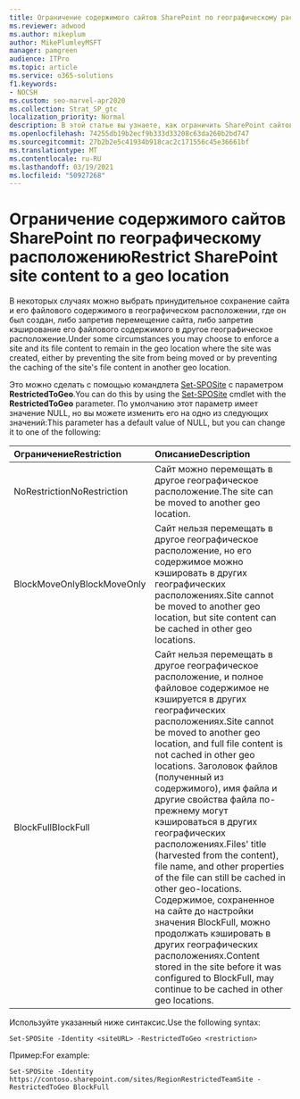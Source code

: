 ```yaml
---
title: Ограничение содержимого сайтов SharePoint по географическому расположению
ms.reviewer: adwood
ms.author: mikeplum
author: MikePlumleyMSFT
manager: pamgreen
audience: ITPro
ms.topic: article
ms.service: o365-solutions
f1.keywords:
- NOCSH
ms.custom: seo-marvel-apr2020
ms.collection: Strat_SP_gtc
localization_priority: Normal
description: В этой статье вы узнаете, как ограничить SharePoint сайтов указанным геолокационным расположением в многоэтабной среде.
ms.openlocfilehash: 74255db19b2ecf9b333d33208c63da260b2bd747
ms.sourcegitcommit: 27b2b2e5c41934b918cac2c171556c45e36661bf
ms.translationtype: MT
ms.contentlocale: ru-RU
ms.lasthandoff: 03/19/2021
ms.locfileid: "50927268"
---
```

# <a name="restrict-sharepoint-site-content-to-a-geo-location"></a><span data-ttu-id="9b4b4-103">Ограничение содержимого сайтов SharePoint по географическому расположению</span><span class="sxs-lookup"><span data-stu-id="9b4b4-103">Restrict SharePoint site content to a geo location</span></span>

<span data-ttu-id="9b4b4-104">В некоторых случаях можно выбрать принудительное сохранение сайта и его файлового содержимого в географическом расположении, где он был создан, либо запретив перемещение сайта, либо запретив кэширование его файлового содержимого в другое географическое расположение.</span><span class="sxs-lookup"><span data-stu-id="9b4b4-104">Under some circumstances you may choose to enforce a site and its file content to remain in the geo location where the site was created, either by preventing the site from being moved or by preventing the caching of the site's file content in another geo location.</span></span>

<span data-ttu-id="9b4b4-105">Это можно сделать с помощью командлета [Set-SPOSite](/powershell/module/sharepoint-online/set-sposite) с параметром **RestrictedToGeo**.</span><span class="sxs-lookup"><span data-stu-id="9b4b4-105">You can do this by using the [Set-SPOSite](/powershell/module/sharepoint-online/set-sposite) cmdlet with the **RestrictedToGeo** parameter.</span></span> <span data-ttu-id="9b4b4-106">По умолчанию этот параметр имеет значение NULL, но вы можете изменить его на одно из следующих значений:</span><span class="sxs-lookup"><span data-stu-id="9b4b4-106">This parameter has a default value of NULL, but you can change it to one of the following:</span></span>

|<span data-ttu-id="9b4b4-107">Ограничение</span><span class="sxs-lookup"><span data-stu-id="9b4b4-107">Restriction</span></span>|<span data-ttu-id="9b4b4-108">Описание</span><span class="sxs-lookup"><span data-stu-id="9b4b4-108">Description</span></span>|
|:----------|:----------|
|<span data-ttu-id="9b4b4-109">NoRestriction</span><span class="sxs-lookup"><span data-stu-id="9b4b4-109">NoRestriction</span></span>|<span data-ttu-id="9b4b4-110">Сайт можно перемещать в другое географическое расположение.</span><span class="sxs-lookup"><span data-stu-id="9b4b4-110">The site can be moved to another geo location.</span></span>|
|<span data-ttu-id="9b4b4-111">BlockMoveOnly</span><span class="sxs-lookup"><span data-stu-id="9b4b4-111">BlockMoveOnly</span></span>|<span data-ttu-id="9b4b4-112">Сайт нельзя перемещать в другое географическое расположение, но его содержимое можно кэшировать в других географических расположениях.</span><span class="sxs-lookup"><span data-stu-id="9b4b4-112">Site cannot be moved to another geo location, but site content can be cached in other geo locations.</span></span>|
|<span data-ttu-id="9b4b4-113">BlockFull</span><span class="sxs-lookup"><span data-stu-id="9b4b4-113">BlockFull</span></span>|<span data-ttu-id="9b4b4-114">Сайт нельзя перемещать в другое географическое расположение, и полное файловое содержимое не кэшируется в других географических расположениях.</span><span class="sxs-lookup"><span data-stu-id="9b4b4-114">Site cannot be moved to another geo location, and full file content is not cached in other geo locations.</span></span> <span data-ttu-id="9b4b4-115">Заголовок файлов (полученный из содержимого), имя файла и другие свойства файла по-прежнему могут кэшироваться в других географических расположениях.</span><span class="sxs-lookup"><span data-stu-id="9b4b4-115">Files' title (harvested from the content), file name, and other properties of the file can still be cached in other geo-locations.</span></span><br><span data-ttu-id="9b4b4-116">Содержимое, сохраненное на сайте до настройки значения BlockFull, можно продолжать кэшировать в других географических расположениях.</span><span class="sxs-lookup"><span data-stu-id="9b4b4-116">Content stored in the site before it was configured to BlockFull, may continue to be cached in other geo locations.</span></span>|

<span data-ttu-id="9b4b4-117">Используйте указанный ниже синтаксис.</span><span class="sxs-lookup"><span data-stu-id="9b4b4-117">Use the following syntax:</span></span>

`Set-SPOSite -Identity <siteURL> -RestrictedToGeo <restriction>`

<span data-ttu-id="9b4b4-118">Пример:</span><span class="sxs-lookup"><span data-stu-id="9b4b4-118">For example:</span></span>

`Set-SPOSite -Identity https://contoso.sharepoint.com/sites/RegionRestrictedTeamSite -RestrictedToGeo BlockFull`